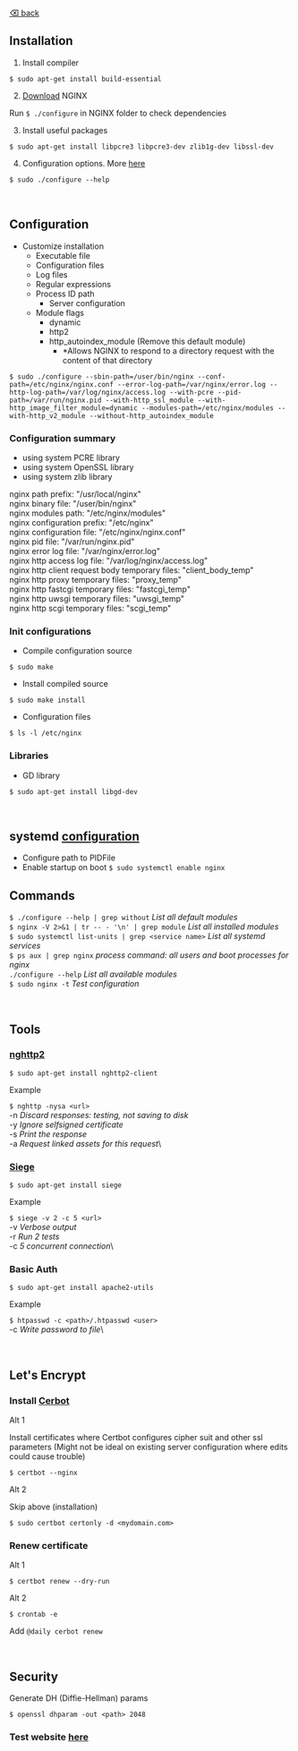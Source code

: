 [⌫ back](../README.md)

## Installation
1. Install compiler
```
$ sudo apt-get install build-essential
```
2. [Download](http://nginx.org/en/download.html) NGINX

Run `$ ./configure` in NGINX folder to check dependencies

3. Install useful packages
```
$ sudo apt-get install libpcre3 libpcre3-dev zlib1g-dev libssl-dev
```

4. Configuration options. More [here](http://nginx.org/en/docs/)
```
$ sudo ./configure --help
```

</br>

## Configuration
 - Customize installation
   - Executable file
   - Configuration files
   - Log files
   - Regular expressions
   - Process ID path
     - Server configuration
   - Module flags
     - dynamic
     - http2
     - http_autoindex_module (Remove this default module)
       - *Allows NGINX to respond to a directory request with the content of that directory
```
$ sudo ./configure --sbin-path=/user/bin/nginx --conf-path=/etc/nginx/nginx.conf --error-log-path=/var/nginx/error.log --http-log-path=/var/log/nginx/access.log --with-pcre --pid-path=/var/run/nginx.pid --with-http_ssl_module --with-http_image_filter_module=dynamic --modules-path=/etc/nginx/modules --with-http_v2_module --without-http_autoindex_module
```
### Configuration summary
+ using system PCRE library
+ using system OpenSSL library
+ using system zlib library

nginx path prefix: "/usr/local/nginx"\
nginx binary file: "/user/bin/nginx"\
nginx modules path: "/etc/nginx/modules"\
nginx configuration prefix: "/etc/nginx"\
nginx configuration file: "/etc/nginx/nginx.conf"\
nginx pid file: "/var/run/nginx.pid"\
nginx error log file: "/var/nginx/error.log"\
nginx http access log file: "/var/log/nginx/access.log"\
nginx http client request body temporary files: "client_body_temp"\
nginx http proxy temporary files: "proxy_temp"\
nginx http fastcgi temporary files: "fastcgi_temp"\
nginx http uwsgi temporary files: "uwsgi_temp"\
nginx http scgi temporary files: "scgi_temp"


### Init configurations
 - Compile configuration source
```
$ sudo make
```

 - Install compiled source
```
$ sudo make install 
```

 - Configuration files
```
$ ls -l /etc/nginx
```

### Libraries
 - GD library
```
$ sudo apt-get install libgd-dev
```

</br>

## systemd [configuration](https://www.nginx.com/resources/wiki/start/topics/examples/systemd/)
   - Configure path to PIDFile
   - Enable startup on boot `$ sudo systemctl enable nginx`


## Commands 
`$ ./configure --help | grep without` *List all default modules*\
`$ nginx -V 2>&1 | tr -- - '\n' | grep module` *List all installed modules*\
`$ sudo systemctl list-units | grep <service name>` *List all systemd services* \
`$ ps aux | grep nginx` *process command: all users and boot processes for nginx*\
`./configure --help` *List all available modules*\
`$ sudo nginx -t` *Test configuration*

</br>

## Tools
### [nghttp2](https://nghttp2.org/documentation/package_README.html)
```
$ sudo apt-get install nghttp2-client
```
Example

`$ nghttp -nysa <url>` \
-n *Discard responses: testing, not saving to disk*\
-y *Ignore selfsigned certificate*\
-s *Print the response*\
-a *Request linked assets for this request*\

### [Siege](https://www.joedog.org/siege-home/)
```
$ sudo apt-get install siege
```
Example

`$ siege -v 2 -c 5 <url>` \
-v *Verbose output*\
-r *Run 2 tests*\
-c *5 concurrent connection*\

### Basic Auth
```
$ sudo apt-get install apache2-utils
```
Example

`$ htpasswd -c <path>/.htpasswd <user>` \
-c *Write password to file*\

</br>

## Let's Encrypt
### Install [Cerbot](https://certbot.eff.org/)

Alt 1

Install certificates where Certbot configures cipher suit and other ssl parameters (Might not be ideal on existing server configuration where edits could cause trouble)

```
$ certbot --nginx
```

Alt 2

Skip above (installation)
```
$ sudo certbot certonly -d <mydomain.com>
```

### Renew certificate
Alt 1

```
$ certbot renew --dry-run
```

Alt 2

```
$ crontab -e
```

Add `@daily cerbot renew`

</br>

## Security
Generate DH (Diffie-Hellman) params

```
$ openssl dhparam -out <path> 2048
```

### Test website [here](https://securityheaders.com)